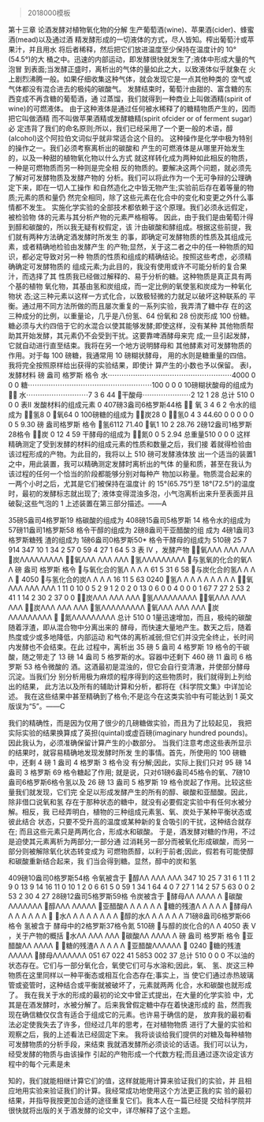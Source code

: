 # 
> 2018000模板

第十三章 论酒发酵对植物氧化物的分解
生产葡萄酒(wine)、苹果酒(cider)、蜂蜜酒(mead)以及通过酒 精发酵形成的一切液体的方式，尽人皆知。榨出葡萄汁或苹果汁，并且用水 将后者稀释，然后把它们放进温度至少保持在温度计的 10°(54.5°)的大 桶之中。迅速的内部运动，即发酵很快就发生了;液体中形成大量的气泡冒 到表面;当发酵正盛时，离析出的气体的量如此之大，以致液体似乎就象在 火上剧烈沸腾一般。如果仔细收集这种气体，就会发现它是一点其他种类的 空气或气体都没有混合进去的极纯的碳酸气。
发酵结束时，葡萄汁由甜的、富含糖的东西变成不再含糖的葡萄酒，通 过蒸馏，我们就得到一种商业上叫做酒精(spirit of wine)的可燃液体。 由于这种液体是通过任何被水稀释了的糖精物质产生的，因而把它叫做酒精 而不叫做苹果酒精或发酵糖精(spirit ofcider or of ferment sugar)必 定违背了我们的命名原则;所以，我们已经采用了一个更一般的术语，醇 (alcohol)这个阿拉伯文词似乎就非常适合这个目的。
这种操作是化学中极为特别的操作之一。我们必须考察离析出的碳酸和 产生的可燃液体是从哪里开始发生的，以及一种甜的植物氧化物以什么方式 就这样转化成为两种如此相反的物质，一种是可燃物质而另一种则是完全相 反的物质的。要解决这两个问题，就必须先了解对可发酵物质及发酵产物的 分析。我们可以将此作为一个无可争辩的公理确定下来，即在一切人工操作 和自然造化之中皆无物产生;实验前后存在着等量的物质;元素的质和量仍 然完全相同，除了这些元素在化合中的变化和变更之外什么事情都不发生。 实施化学实验的全部技术都依赖于这个原理。我们必须永远假定，被检验物 体的元素与其分析产物的元素严格相等。
因此，由于我们是由葡萄汁得到醇和碳酸的，所以我无疑有权假定，该 汁由碳酸和酵组成。根据这些前提，我们就有两种方法确定酒发酵时所发生 的事，即确定可发酵物质的性质及其组成元素，或者精确地检验由发酵产生 的产物;显然，关于这二者之中的任一种物质的知识，都必定导致对另一种 物质的性质和组成的精确结论。按照这些考虑，必须精确确定可发酵物质的 组成元素;为此目的，我没有使用或许不可能分析的复合果汁，而选择了其 性质我已经做过解释的、易于分析的糖。这种物质是真正具有两个基的植物 氧化物，其基由氢和炭组成，而一定比例的氧使氢和炭成为一种氧化物状 态;这三种元素以这样一方式化合，以致极轻微的力就足以破坏这种联系的 平衡。通过用不同方法所做的而且屡次重复的一系列实验，我弄清了糖中存 在的这三种成分的比例，以重量论，几乎是八份氢、64 份氧和 28 份炭形成 100 份糖。
  糖必须与大约四倍于它的水混合以使其能够发酵;即使这样，没有某种
其他物质帮助其开始发酵，其元素仍不会受到干扰。这要靠啤酒酵母来完 成;一旦引起发酵，它就自动进行直至结束。我将在另一个地方说明酵母和 其他酵素对可发酵物质的作用。对于每 100 磅糖，我通常用 10 磅糊状酵母， 用的水则是糖重量的四倍。我将完全按照原样给出获得的实验结果，即使计 算产生的小数也予以保留。
表I， 发酵材料
磅 盎司 格罗斯 格令 水⋯⋯⋯⋯⋯⋯⋯⋯⋯⋯⋯⋯⋯⋯⋯⋯⋯⋯4000 0 0 0 糖⋯⋯⋯⋯⋯⋯⋯⋯⋯⋯⋯⋯⋯⋯⋯⋯⋯⋯100 0 0 0
10磅糊状酸母的组成为 水⋯⋯⋯⋯⋯⋯⋯⋯⋯7 3 6 44 干酸母⋯⋯⋯⋯⋯⋯⋯2 12 1 28
总计 510 0 0 0
表II 发酸材料的组成元素 0
 407磅3盎司6格罗斯44格  氧 3 4 6 2 令水的组成为 氢8 0
氧64 0 100磅糖的组成为 炭28 0 氢0 4
3 44.60 0 0
0 0
0 0
5 9.30
磅 盎司格罗斯 格令 氢6112 71.40
氧1 10 2 28.76 2磅12盎司1格罗斯28格令 炭 0 12 4 59
干酵母的组成为 氮0 0 5 2.94 总重量510 0 0 0
这样精确测定了受到发酵的材料的组成元素的性质和数量之后，我们接 着就得检验由该过程形成的产物。为此目的，我将以上 510 磅可发酵液体放 出一个适当的装置1之中，用此装置，我可以精确测定发酵时离析出的气体 的量和质，甚至在我认为该过程的任何一个恰当的阶段都能够分别对每种产 物加以称量。物质混合起来的一两个小时之后，尤其是它们被保持在温度计 的 15°(65.75°)至 18°(72.5°)的温度时，最初的发酵标志就出现了; 液体变得混浊多泡，小气泡离析出来升至表面并且破裂;这些气泡的
1 上述装置在第三部分描述。——A
  
35磅5盎司4格罗斯19 格碳酸的组成为
408磅15盎司5格罗斯 14 格令水的组成为
57磅11盎司1格罗斯58 格令干醇的组成为
2磅8盎司干亚醋酸的组 成为
4磅1盎司3格罗斯糖残 渣的组成为
1磅6盎司0格罗斯50* 格令干酵母的组成为
510磅
25 7 914 347 10
1 34 2 57 0 59 4 27 1 64 5 3
表 IV ，发酵产物 氧ΛΛΛ ΛΛΛ ΛΛΛ
炭ΛΛΛΛΛΛΛΛΛ
氧ΛΛΛ ΛΛΛ ΛΛΛ
氢ΛΛΛΛΛΛΛΛΛ
与氢氧的化合的氧Λ Λ
磅 盎司 格罗斯 格令
与氧化合的氢Λ Λ Λ Λ
61 5 31 6 58
与炭化合的氢Λ Λ Λ Λ
 4050
与氢化合的炭Λ Λ Λ Λ
16 11 5 63 0240
氢Λ Λ Λ Λ Λ Λ Λ Λ Λ
氧ΛΛΛ ΛΛΛ ΛΛΛ
1 11 0 10 0 5 2 9 1 2 0 2 0 13 0 6 0 0
4 0 0 0 1 67 7 27 2 53 2 41 1 14 2 30 2 37 0 0
炭ΛΛΛ ΛΛΛ ΛΛΛ
氢ΛΛΛΛΛΛΛΛΛ
氧ΛΛΛ ΛΛΛ ΛΛΛ
炭ΛΛΛ ΛΛΛ ΛΛΛ
氢ΛΛΛΛΛΛΛΛΛ
氧ΛΛΛ ΛΛΛ ΛΛΛ
炭ΛΛΛΛΛΛΛΛΛ 
氮ΛΛΛΛΛΛΛΛΛ
总计 510 0
1量迅速增加，而且，极纯的碳酸随着浮渣，即从混合物中分离出来的 酵母，而快速大量地产生。数天之后，随着热度或少或多地降低，内部运动 和气体的离析减弱;但它们并没完全终止，长时间内发酵也不会结束。在此 过程中，离析出 35 磅 5 盎司 4 格罗斯 19 格令的干碳酸，随之带走了 13 磅 14 盎司 5 格罗斯的水。容器中还剩下 460 磅 11 盎司 6 格罗斯 53 格令微酸的 酒。这酒最初是混浊的，但它会自行变清澈，并使部分酵母沉淀。当我们分 别分析用极为麻烦的程序得到的这些物质时，我们就得到上列给出的结果， 此方法以及所有的辅助计算和分析，都将在《科学院文集》中详加论述。
   我在这些结果中甚至精确到了格令;不是迄今在这类实验中有可能达到
1 英文版误为“5”。——C
 
我们的精确性，而是因为仅用了很少的几磅糖做实验，而且为了比较起见， 我把实际实验的结果换算成了英担(quintal)或虚百磅(imaginary hundred pounds)。因此我认为，必须准确保留计算产生的小数部分。
当我们注意考虑这些表所显示的结果时，就容易精确地发现发酵时所发 生的事情。首先，所使用的 100 磅糖中，还剩 4 磅 1 盎司 4 格罗斯 3 格令没 有分解;因此，实际上我们只对 95 磅 14 盎司 3 格罗斯 69 格令糖起了作用; 就是说，只对61磅6盎司45格令的氧、7磅10盎司6格罗斯6格令氢以及 26 磅 13 盎司 5 格罗斯 19 格令炭起了作用。比较这些量我们就发现，它们完 全足以形成发酵产生的所有的醇、碳酸和亚醋酸。因此，除非借口说氧和氢 存在于那种状态的糖中，就没有必要假定实验中有任何水被分解。相反，我 已经弄明白，植物的三种组成元素氢、氧、炭处于某种平衡状态或彼此结合 状态，只要不受升高的温度或某种新的复合吸引的干扰，这种结合就存在; 而且这些元素只是两两化合，形成水和碳酸。
于是，酒发酵对糖的作用，不过是迫使其元素离析为两部分;一部分通 过消耗另一部分而被氧化形成碳酸，而另一部分则被解除氧化状态转变成为 可燃物质醇，以利于前者;因此，假若有可能使醇和碳酸重新结合起来，我 们当会得到糖。显然，醇中的炭和氢


409磅10盎司0格罗斯54格 令氧被含于
醇ΛΛ ΛΛΛ ΛΛΛ
347 10 25 7 31 6
1 11 2 9
0 13 9 14
16 11 0 10
1 2
0 6 61 5
0 59 1 34 1 64
4 0 7 27
1 14 2 57
5 63 0 0
2 53
2 30 4 27
28磅12盎司5格罗斯59格 令炭被含于
酵母ΛΛ ΛΛΛΛ Λ
碳酸ΛΛΛΛΛΛΛ
醇ΛΛΛ ΛΛΛΛΛ
亚醋酸Λ Λ Λ Λ Λ Λ
糖的残渣Λ Λ Λ Λ Λ
酵母Λ Λ Λ Λ Λ Λ Λ 
水Λ Λ Λ Λ Λ Λ Λ Λ
醇的水Λ Λ Λ Λ Λ Λ
71磅8盎司6格罗斯66格令 氢被含于
酵母中的2格罗斯37格令氮 510磅
与醇的炭化合的Λ Λ 4050
表 V ，关于产物的概括 水ΛΛ ΛΛΛ ΛΛΛ
碳酸ΛΛ ΛΛΛΛ Λ
磅 盎司 格罗斯 格令
亚醋酸ΛΛ ΛΛΛΛ 
糖的残渣Λ Λ Λ Λ Λ
亚醋酸ΛΛΛΛΛΛ
 0240
糖的残渣ΛΛΛΛΛ 酵母ΛΛΛΛΛΛΛ
051 67 022 41
5853
002 37 总计 510 0 0 0
       不以油的状态存在。它们与一部分氧化合，氧使它们可与水溶和;因此，氧、 氢、炭这三种物质在这里同样以一种平衡态或相互化合态存在;事实上，当 使它们通过赤热玻璃管或瓷管时，这种结合或平衡就被破坏了，元素就两两 化合，水和碳酸也就形成了。
我在我关于水的形成的最初的论文中曾正式提出，在大量的化学实验 中，尤其是在酒发酵时，水被分解了。后来我曾假定糖中存在着快速形成的 盐，然而我现在确信糖仅仅含有适合于组成它的元素。也许易于确信的是， 放弃我的最初看法必定使我失去了许多，但经过几年的思考，在对植物物质 进行了大量的实验和观察之后，我的上述看法已经固定下来。
  我将谈谈给我们提供的对糖及每种植物可发酵物质的分析手段，来结束
我就酒发酵所必须谈论的话语。我们可以认为，经受发酵的物质与由该操作
引起的产物形成一个代数方程;而且通过逐次设定该方程中的每个元素是未

知的，我们就能相继计算它们的值，这样就能用计算来验证我们的实验，并 且相应地用实验来验证我们的计算。我经常成功地使用这个方法更正我的实 验的最初结果，并指导我按更加合适的途径重复它们。我本人在一篇已经提 交给科学院并很快就将出版的关于酒发酵的论文中，详尽解释了这个主题。